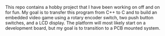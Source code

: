 This repo contains a hobby project that I have been working on off and on for fun. My goal is to transfer this program from C++ to C and to build an embedded video game using a rotary encoder switch, two push button switches, and a LCD display. The platform will most likely start on a development board, but my goal is to transition to a PCB mounted system.
